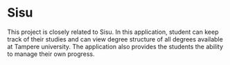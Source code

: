 # Sisu
This project is closely related to Sisu. In this application, student can keep track of their studies and can view degree structure of all degrees available at Tampere university. The application also provides the students the ability to manage their own progress.